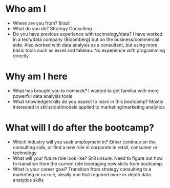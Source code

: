 # Who am I

* Where are you from? Brazil 
* What do you do? Strategy Consulting 
* Do you have previous experience with technology/data? I have worked in a tech/data company (Bloomberg) but on the business/commercial side. Also worked with data analysis as a consultant, but using more basic tools such as excel and tableau. No experience with programming directly. 

# Why am I here

* What has brought you to Ironhack? I wanted to get familiar with more powerful data analysis tools 
* What knowledge/skills do you expect to learn in this bootcamp? Mostly interested in skills/tool/models applied to marketing/marketing analytics 

# What will I do after the bootcamp?

* Which industry will you seek employment in? Either continue on the consulting side, or find a new role in corporate in retail, consumer or technology 
* What will your future role look like? Still unsure. Need to figure out how to transition from the current role leveraging new skills from bootcamp. 
* What is your career goal? Transition from strategy consulting to a marketing or cx role, ideally one that required more in-depth data analytics skills 
